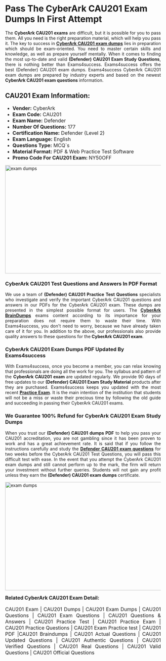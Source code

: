<h1><strong><strong>Pass The CyberArk CAU201 Exam Dumps In First Attempt</strong></strong></h1> <p style="text-align:justify">The <strong>CyberArk CAU201 exams</strong> are difficult, but it is possible for you to pass them. All you need is the right preparation material, which will help you pass it. The key to success in <a href="https://www.exams4success.com/cyberark/cau201-pdf-exam-dumps"><strong>CyberArk CAU201 exam dumps</strong></a> lies in preparation which should be exam-oriented. You need to master certain skills and knowledge, as well as prepare yourself mentally. When it comes to finding the most up-to-date and valid <strong>(Defender) CAU201 Exam Study Questions</strong>, there is nothing better than Exams4success. Exams4success offers the best (Defender) CAU201 exam dumps. Exams4success CyberArk CAU201 exam dumps are prepared by industry experts and based on the newest <strong>CyberArk CAU201 exam questions</strong> information.</p> <h2><strong><strong>CAU201 Exam Information:</strong></strong></h2> <ul> <li><span style="font-size:16px"><strong>Vender:</strong> CyberArk</span></li> <li><span style="font-size:16px"><strong>Exam Code:</strong> CAU201</span></li> <li><span style="font-size:16px"><strong>Exam Name:</strong> Defender</span></li> <li><span style="font-size:16px"><strong>Number Of Questions:</strong> 177</span></li> <li><span style="font-size:16px"><strong>Certification Name:</strong> Defender (Level 2)</span></li> <li><span style="font-size:16px"><strong>Exam Language:</strong> English</span></li> <li><span style="font-size:16px"><strong>Questions Type:</strong> MCQ`s</span></li> <li><span style="font-size:16px"><strong>Material Format:</strong> PDF & Web Practice Test Software</span></li> <li><span style="font-size:16px"><strong>Promo Code For CAU201 Exam: </strong>NY50OFF</span></li> </ul> <p><a href="https://www.exams4success.com/cyberark/cau201-pdf-exam-dumps" rel="no-follow"><img alt="exam dumps" src="https://www.certcollections.com/uploads/content/infrist1.png" style="height:350px; width:750px" /></a></p> <h3><strong>CyberArk CAU201 Test Questions and Answers In PDF Format</strong></h3> <p style="text-align:justify">We use a team of <strong>(Defender) CAU201 Practice Test Questions</strong> specialists who investigate and verify the important CyberArk CAU201 questions and answers in our PDFs for the CyberArk CAU201 exam. These dumps are presented in the simplest possible format for users. The <a href="https://www.exams4success.com/cyberark-exam-dumps"><strong>CyberArk BrainDumps</strong></a> exams content according to its importance for your preparation does not require them to waste their time. With Exams4success, you don't need to worry, because we have already taken care of it for you. In addition to the above, our professionals also provide quality answers to these questions for the<strong> CyberArk CAU201 exam</strong>.</p> <h3><strong> CyberArk CAU201 Exam Dumps PDF Updated By Exams4success</strong></h3> <p style="text-align:justify">With Exams4success, once you become a member, you can relax knowing that professionals are doing all the work for you. The syllabus and pattern of the <strong>CyberArk CAU201 exam </strong>are updated regularly. We provide 90 days of free updates to our <strong>(Defender) CAU201 Exam Study Material</strong> products after they are purchased. Exams4success keeps you updated with the most recent <a href="https://www.exams4success.com/"><strong>Practice Exam</strong></a>. It is the main intention of the institution that students will not be a miss or waste their precious time by following the old guide and succeeding in passing their CyberArk CAU201 exams.</p> <h3 style="text-align:justify"><strong>We Guarantee 100% Refund for CyberArk CAU201 Exam Study Dumps</strong></h3> <p style="text-align:justify">When you trust our <strong>(Defender) CAU201 dumps PDF</strong> to help you pass your CAU201 accreditation, you are not gambling since it has been proven to work and has a great achievement rate. It is said that if you follow the instructions carefully and study the <a href="https://www.exams4success.com/cyberark/cau201-pdf-exam-dumps"><strong>Defender CAU201 exam questions</strong></a> for two weeks before the CyberArk CAU201 Test Questions, you will pass this difficult test with ease. In the event that you attempt the CyberArk CAU201 exam dumps and still cannot perform up to the mark, the firm will return your investment without further queries. Students will not gain any profit unless they earn the <strong>(Defender) CAU201 exam dumps</strong> certificate.</p> <p style="text-align:justify"><a href="https://www.exams4success.com/cyberark/cau201-pdf-exam-dumps" rel="no-follow"><img alt="exam dumps" src="https://www.certcollections.com/uploads/content/free_demo1.png" style="height:350px; width:750px" /></a></p> <p style="text-align:justify"><span style="font-size:16px"><strong>Related CyberArk CAU201 Exam Detail:</strong></span><br /> <br /> <span style="font-size:16px">CAU201 Exam | CAU201 Dumps | CAU201 Exam Dumps | CAU201 Questions | CAU201 Exam Questions | CAU201 Questions & Answers | CAU201 Practice Test | CAU201 Practice Exam | CAU201 Practice Questions | CAU201 Exam Practice test | CAU201 PDF |CAU201 Braindumps | CAU201 Actual Questions | CAU201 Updated Questions | CAU201 Authentic Questions | CAU201 Verified Questions | CAU201 Real Questions | CAU201 Valid Questions | CAU201 Official Questions</span></p>
